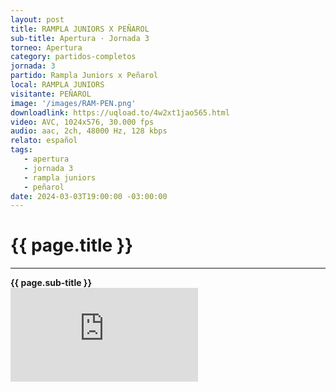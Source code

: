 ```yaml
---
layout: post
title: RAMPLA JUNIORS X PEÑAROL
sub-title: Apertura · Jornada 3
torneo: Apertura
category: partidos-completos
jornada: 3
partido: Rampla Juniors x Peñarol
local: RAMPLA JUNIORS
visitante: PEÑAROL
image: '/images/RAM-PEN.png'
downloadlink: https://uqload.to/4w2xt1jao565.html
video: AVC, 1024x576, 30.000 fps
audio: aac, 2ch, 48000 Hz, 128 kbps
relato: español
tags:
   - apertura
   - jornada 3
   - rampla juniors
   - peñarol
date: 2024-03-03T19:00:00 -03:00:00
---
```


<div class="mt-5 mb-4 dyuthi_regular"> 
    <h1 class="text-success kustom_culture"> 
                {{ page.title }} 
    </h1> 
    <hr>
    <strong>{{ page.sub-title }}</strong>
    
</div>
<div class="embed-responsive embed-responsive-16by9"><iframe allow="accelerometer; autoplay; clipboard-write; encrypted-media; gyroscope; picture-in-picture; web-share" allowfullscreen="" data-td-src-property="https://www.youtube.com/embed/UTJTXJcFEQs?feature=oembed" frameborder="0" class="youtube mb-10 w-100 h-100" referrerpolicy="strict-origin-when-cross-origin" src="https://uqload.to/embed-4w2xt1jao565.html" title="OBSESIONADOS"></iframe></div>

